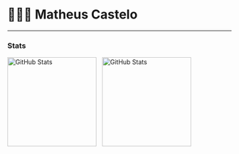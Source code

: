 # 👩🏻‍💻 Matheus Castelo



----
### Stats

<p>
  <img 
    align="left" 
    alt="GitHub Stats" 
    height="200" 
    style="padding-right: 10px;" 
    src="https://github-readme-stats.vercel.app/api?username=matheus-castelo&show_icons=true&theme=tokyonight&include_all_commits=true&locale=en-US" 
  />

<img 
      align="left" 
      alt="GitHub Stats" 
      height="200" 
      src="https://github-readme-stats.vercel.app/api/top-langs/?username=matheus-castelo&theme=tokyonight&layout=compact&custom_title=Tecnologias&langs_count=9" 
  />

</p>
